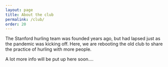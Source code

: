 ```yaml
---
layout: page
title: About the club
permalink: /club/
order: 20
---
```


The Stanford hurling team was founded years ago, but had lapsed just as the
pandemic was kicking off.
Here, we are rebooting the old club to share the practice of hurling with
more people.

A lot more info will be put up here soon....

